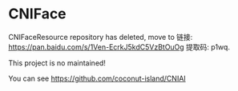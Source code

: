# CNIFace

CNIFaceResource repository has deleted, move to 链接: https://pan.baidu.com/s/1Ven-EcrkJ5kdC5VzBtOuOg 提取码: p1wq.

This project is no maintained!

You can see https://github.com/coconut-island/CNIAI 
